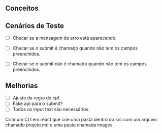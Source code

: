 ## Conceitos

## Cenários de Teste
- [ ] Checar se a mensagem de erro está aparecendo.


- [ ] Checar se o submit é chamado quando não tem os campos preenchidos.
- [ ] Checar se o submit não é chamado quando não tem os campos preenchidos.

## Melhorias
- [ ] Ajuste da regra de cpf.
- [ ] Fake api para o submit?
- [ ] Todos os input text são necessários.

Criar um CLI em react que crie uma pasta dentro do src com um
arquivo chamado projeto.md e uma pasta chamada images.
